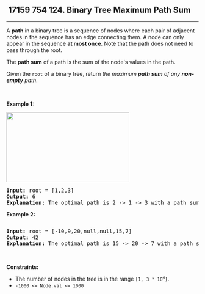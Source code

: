 <h2> 17159 754
124. Binary Tree Maximum Path Sum</h2><hr><div><p>A <strong>path</strong> in a binary tree is a sequence of nodes where each pair of adjacent nodes in the sequence has an edge connecting them. A node can only appear in the sequence <strong>at most once</strong>. Note that the path does not need to pass through the root.</p>

<p>The <strong>path sum</strong> of a path is the sum of the node's values in the path.</p>

<p>Given the <code>root</code> of a binary tree, return <em>the maximum <strong>path sum</strong> of any <strong>non-empty</strong> path</em>.</p>

<p>&nbsp;</p>
<p><strong class="example">Example 1:</strong></p>
<img alt="" src="https://assets.leetcode.com/uploads/2020/10/13/exx1.jpg" style="width: 322px; height: 182px;">
<pre><strong>Input:</strong> root = [1,2,3]
<strong>Output:</strong> 6
<strong>Explanation:</strong> The optimal path is 2 -&gt; 1 -&gt; 3 with a path sum of 2 + 1 + 3 = 6.
</pre>

<p><strong class="example">Example 2:</strong></p>
<img alt="" src="https://assets.leetcode.com/uploads/2020/10/13/exx2.jpg">
<pre><strong>Input:</strong> root = [-10,9,20,null,null,15,7]
<strong>Output:</strong> 42
<strong>Explanation:</strong> The optimal path is 15 -&gt; 20 -&gt; 7 with a path sum of 15 + 20 + 7 = 42.
</pre>

<p>&nbsp;</p>
<p><strong>Constraints:</strong></p>

<ul>
	<li>The number of nodes in the tree is in the range <code>[1, 3 * 10<sup>4</sup>]</code>.</li>
	<li><code>-1000 &lt;= Node.val &lt;= 1000</code></li>
</ul>
</div>